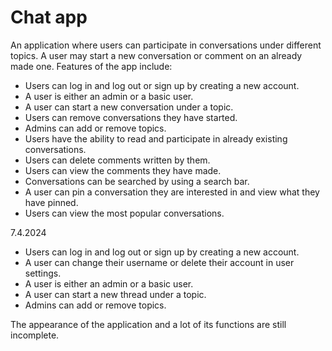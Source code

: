 # Chat app

An application where users can participate in conversations under different topics. A user may start a new conversation or comment on an already made one. Features of the app include:

* Users can log in and log out or sign up by creating a new account.
* A user is either an admin or a basic user.
* A user can start a new conversation under a topic.
* Users can remove conversations they have started.
* Admins can add or remove topics.
* Users have the ability to read and participate in already existing conversations.
* Users can delete comments written by them.
* Users can view the comments they have made.
* Conversations can be searched by using a search bar.
* A user can pin a conversation they are interested in and view what they have pinned.
* Users can view the most popular conversations.

7.4.2024

* Users can log in and log out or sign up by creating a new account.
* A user can change their username or delete their account in user settings.
* A user is either an admin or a basic user.
* A user can start a new thread under a topic.
* Admins can add or remove topics.

The appearance of the application and a lot of its functions are still incomplete.

